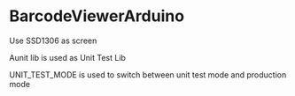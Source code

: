 # BarcodeViewerArduino

Use SSD1306 as screen

Aunit lib is used as Unit Test Lib

UNIT_TEST_MODE is used to switch between unit test mode and production mode 